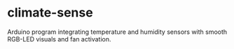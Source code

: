 # climate-sense
Arduino program integrating temperature and humidity sensors with smooth RGB-LED visuals and fan activation.
